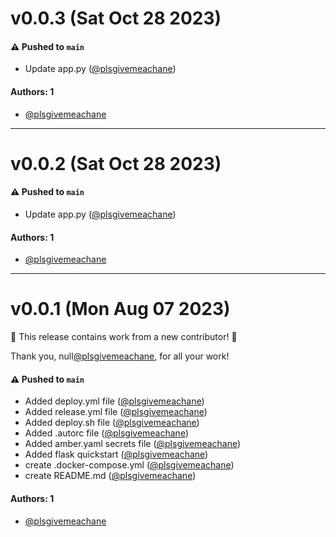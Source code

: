 # v0.0.3 (Sat Oct 28 2023)

#### ⚠️ Pushed to `main`

- Update app.py ([@plsgivemeachane](https://github.com/plsgivemeachane))

#### Authors: 1

- [@plsgivemeachane](https://github.com/plsgivemeachane)

---

# v0.0.2 (Sat Oct 28 2023)

#### ⚠️ Pushed to `main`

- Update app.py ([@plsgivemeachane](https://github.com/plsgivemeachane))

#### Authors: 1

- [@plsgivemeachane](https://github.com/plsgivemeachane)

---

# v0.0.1 (Mon Aug 07 2023)

:tada: This release contains work from a new contributor! :tada:

Thank you, null[@plsgivemeachane](https://github.com/plsgivemeachane), for all your work!

#### ⚠️ Pushed to `main`

- Added deploy.yml file ([@plsgivemeachane](https://github.com/plsgivemeachane))
- Added release.yml file ([@plsgivemeachane](https://github.com/plsgivemeachane))
- Added deploy.sh file ([@plsgivemeachane](https://github.com/plsgivemeachane))
- Added .autorc file ([@plsgivemeachane](https://github.com/plsgivemeachane))
- Added amber.yaml secrets file ([@plsgivemeachane](https://github.com/plsgivemeachane))
- Added flask quickstart ([@plsgivemeachane](https://github.com/plsgivemeachane))
- create .docker-compose.yml ([@plsgivemeachane](https://github.com/plsgivemeachane))
- create README.md ([@plsgivemeachane](https://github.com/plsgivemeachane))

#### Authors: 1

- [@plsgivemeachane](https://github.com/plsgivemeachane)
